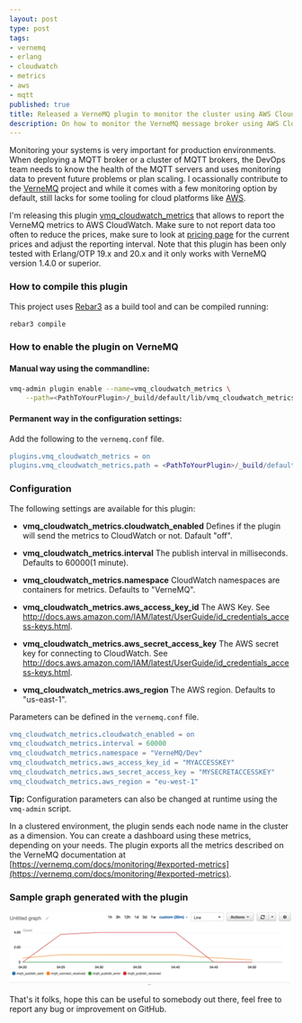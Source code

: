 ```yaml
---
layout: post
type: post
tags:
- vernemq
- erlang
- cloudwatch
- metrics
- aws
- mqtt
published: true
title: Released a VerneMQ plugin to monitor the cluster using AWS CloudWatch.
description: On how to monitor the VerneMQ message broker using AWS CloudWatch.
---
```


Monitoring your systems is very important for production environments. When deploying a MQTT broker or a cluster of MQTT brokers, the DevOps team needs to know the health of the MQTT servers and uses monitoring data to prevent future problems or plan scaling. I ocassionally contribute to the [VerneMQ](https://vernemq.com) project and while it comes with a few monitoring option by default, still lacks for some tooling for cloud platforms like [AWS](https://aws.amazon.com).

I'm releasing this plugin [vmq_cloudwatch_metrics](https://github.com/codeadict/vmq_cloudwatch_metrics) that allows to report the VerneMQ metrics to AWS CloudWatch. Make sure to not report data too often to reduce the prices, make sure to look at [pricing page](https://aws.amazon.com/cloudwatch/pricing/) for the current prices and adjust the reporting interval. Note that this plugin has been only tested with Erlang/OTP 19.x and 20.x and it only works with VerneMQ version 1.4.0 or superior.

### How to compile this plugin

This project uses [Rebar3](https://www.rebar3.org) as a build tool and can be compiled running:

```bash
rebar3 compile
```

### How to enable the plugin on VerneMQ

#### Manual way using the commandline:

```bash
vmq-admin plugin enable --name=vmq_cloudwatch_metrics \
    --path=<PathToYourPlugin>/_build/default/lib/vmq_cloudwatch_metrics
```

#### Permanent way in the configuration settings:

Add the following to the `vernemq.conf` file.

```erlang
plugins.vmq_cloudwatch_metrics = on
plugins.vmq_cloudwatch_metrics.path = <PathToYourPlugin>/_build/default/lib/vmq_cloudwatch_metrics
```

### Configuration

The following settings are available for this plugin:

- **vmq_cloudwatch_metrics.cloudwatch_enabled** Defines if the plugin will send the metrics to CloudWatch or not. Dafault "off".

- **vmq_cloudwatch_metrics.interval** The publish interval in milliseconds. Defaults to 60000(1 minute).

- **vmq_cloudwatch_metrics.namespace** CloudWatch namespaces are containers for metrics. Defaults to "VerneMQ".

- **vmq_cloudwatch_metrics.aws_access_key_id** The AWS Key. See http://docs.aws.amazon.com/IAM/latest/UserGuide/id_credentials_access-keys.html.

- **vmq_cloudwatch_metrics.aws_secret_access_key** The AWS secret key for connecting to CloudWatch. See http://docs.aws.amazon.com/IAM/latest/UserGuide/id_credentials_access-keys.html.

- **vmq_cloudwatch_metrics.aws_region** The AWS region. Defaults to "us-east-1".

Parameters can be defined in the `vernemq.conf` file.

```erlang
vmq_cloudwatch_metrics.cloudwatch_enabled = on
vmq_cloudwatch_metrics.interval = 60000
vmq_cloudwatch_metrics.namespace = "VerneMQ/Dev"
vmq_cloudwatch_metrics.aws_access_key_id = "MYACCESSKEY"
vmq_cloudwatch_metrics.aws_secret_access_key = "MYSECRETACCESSKEY"
vmq_cloudwatch_metrics.aws_region = "eu-west-1"
```

**Tip:** Configuration parameters can also be changed at runtime using the `vmq-admin` script.

In a clustered environment, the plugin sends each node name in the cluster as a dimension. You can create a dashboard using these metrics, depending on your needs. The plugin exports all the metrics described on the VerneMQ documentation at [https://vernemq.com/docs/monitoring/#exported-metrics](https://vernemq.com/docs/monitoring/#exported-metrics).

### Sample graph generated with the plugin

![VerneMQ Cloudwatch](/imgs/vernemq_cloudwatch.webp)

That's it folks, hope this can be useful to somebody out there, feel free to report any bug or improvement on GitHub.
